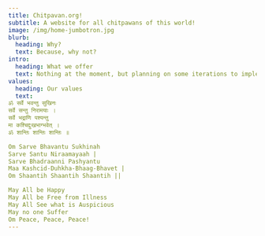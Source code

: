 ```yaml
---
title: Chitpavan.org!
subtitle: A website for all chitpawans of this world!
image: /img/home-jumbotron.jpg
blurb:
  heading: Why?
  text: Because, why not?
intro:
  heading: What we offer
  text: Nothing at the moment, but planning on some iterations to implement some info-pages, possibly a forum and other social apps.
values:
  heading: Our values
  text: 
ॐ सर्वे भवन्तु सुखिनः
सर्वे सन्तु निरामयाः ।
सर्वे भद्राणि पश्यन्तु
मा कश्चिद्दुःखभाग्भवेत् ।
ॐ शान्तिः शान्तिः शान्तिः ॥

Om Sarve Bhavantu Sukhinah
Sarve Santu Niraamayaah |
Sarve Bhadraanni Pashyantu
Maa Kashcid-Duhkha-Bhaag-Bhavet |
Om Shaantih Shaantih Shaantih ||

May All be Happy
May All be Free from Illness 
May All See what is Auspicious
May no one Suffer
Om Peace, Peace, Peace!
---
```

